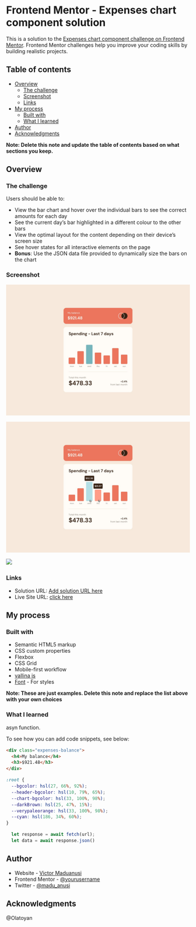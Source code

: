 # Frontend Mentor - Expenses chart component solution

This is a solution to the [Expenses chart component challenge on Frontend Mentor](https://www.frontendmentor.io/challenges/expenses-chart-component-e7yJBUdjwt). Frontend Mentor challenges help you improve your coding skills by building realistic projects. 

## Table of contents

- [Overview](#overview)
  - [The challenge](#the-challenge)
  - [Screenshot](#screenshot)
  - [Links](#links)
- [My process](#my-process)
  - [Built with](#built-with)
  - [What I learned](#what-i-learned)
- [Author](#author)
- [Acknowledgments](#acknowledgments)

**Note: Delete this note and update the table of contents based on what sections you keep.**

## Overview

### The challenge

Users should be able to:

- View the bar chart and hover over the individual bars to see the correct amounts for each day
- See the current day’s bar highlighted in a different colour to the other bars
- View the optimal layout for the content depending on their device’s screen size
- See hover states for all interactive elements on the page
- **Bonus**: Use the JSON data file provided to dynamically size the bars on the chart

### Screenshot
![](./images/desktop-design.jpg)

![](./images/active-states.jpg)

![](./images/mobile-design.jpg.jpg)


### Links

- Solution URL: [Add solution URL here](https://your-solution-url.com)
- Live Site URL: [click here](https://expensetrcker-v.netlify.app/)

## My process

### Built with

- Semantic HTML5 markup
- CSS custom properties
- Flexbox
- CSS Grid
- Mobile-first workflow
- [vallina js](https://www.w3schools.com/)
- [Font](https://fonts.googleapis.com/) - For styles

**Note: These are just examples. Delete this note and replace the list above with your own choices**

### What I learned

asyn function.

To see how you can add code snippets, see below:

```html
<div class="expenses-balance">
  <h4>My balance</h4>
  <h3>$921.48</h3>
</div>
```
```css
:root {
  --bgcolor: hsl(27, 66%, 92%);
  --header-bgcolor: hsl(10, 79%, 65%);
  --chart-bgcolor: hsl(33, 100%, 98%);
  --darkBrown: hsl(25, 47%, 15%);
  --verypaleorange: hsl(33, 100%, 98%);
  --cyan: hsl(186, 34%, 60%);
}
```
```js
  let response = await fetch(url);
  let data = await response.json()
```

## Author

- Website - [Victor Maduanusi](https://www.your-site.com)
- Frontend Mentor - [@yourusername](https://www.frontendmentor.io/profile/yourusername)
- Twitter - [@madu_anusi](https://www.twitter.com/madu_anusi)


## Acknowledgments

@Olatoyan

